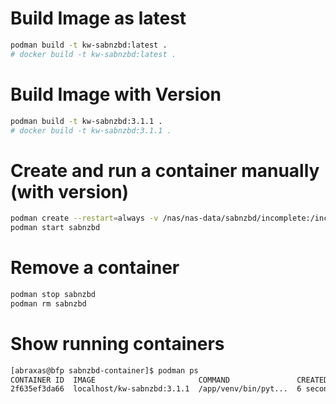 Build Image as latest
=====================

```bash
podman build -t kw-sabnzbd:latest .
# docker build -t kw-sabnzbd:latest .
```

Build Image with Version
========================

```bash
podman build -t kw-sabnzbd:3.1.1 .
# docker build -t kw-sabnzbd:3.1.1 .
```

Create and run a container manually (with version)
==================================================

```bash
podman create --restart=always -v /nas/nas-data/sabnzbd/incomplete:/incomplete-downloads:Z -v "/nas/nas-data/sabnzbd/complete:/downloads:Z" -v "/nas/nas-data/sabconfig:/config:Z" -e PUID=1000 -e PGID=1000 -e PYTHONIOENCODING=utf-8 --net=host --name sabnzbd kw-sabnzbd:3.1.1
podman start sabnzbd
```

Remove a container
==================
```bash
podman stop sabnzbd
podman rm sabnzbd
```

Show running containers
=======================

```bash
[abraxas@bfp sabnzbd-container]$ podman ps
CONTAINER ID  IMAGE                       COMMAND               CREATED        STATUS            PORTS   NAMES
2f635ef3da66  localhost/kw-sabnzbd:3.1.1  /app/venv/bin/pyt...  6 seconds ago  Up 4 seconds ago          sabnzbd
```
